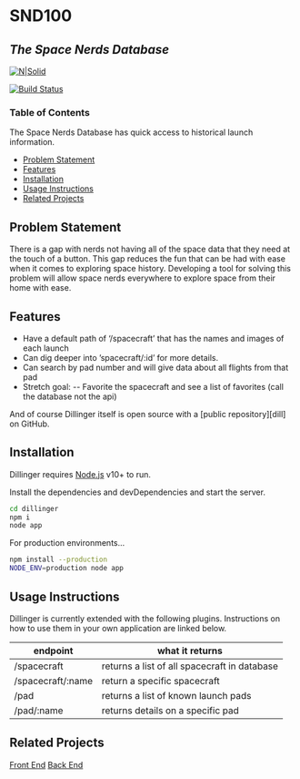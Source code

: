 # SND100 
## _The Space Nerds Database_

[![N|Solid](https://cldup.com/dTxpPi9lDf.thumb.png)](https://nodesource.com/products/nsolid)

[![Build Status](https://travis-ci.org/joemccann/dillinger.svg?branch=master)](https://travis-ci.org/joemccann/dillinger)

### Table of Contents


The Space Nerds Database has quick access to historical launch information.

- [Problem Statement](#Problem-Statement)
- [Features](#Features)
- [Installation](#Installation)
- [Usage Instructions](#Usage-Insructions)
- [Related Projects](#Related-Projects)

## Problem Statement
There is a gap with nerds not having all of the space data that they need at the touch of a button. This gap reduces the fun that can be had with ease when it comes to exploring space history. Developing a tool for solving this problem will allow space nerds everywhere to explore space from their home with ease.



## Features

- Have a default path of ‘/spacecraft’ that has the names and images of each launch
- Can dig deeper into ’spacecraft/:id’ for more details.
- Can search by pad number and will give data about all flights from that pad
- Stretch goal:
-- Favorite the spacecraft and see a list of favorites (call the database not the api)





And of course Dillinger itself is open source with a [public repository][dill]
 on GitHub.

## Installation

Dillinger requires [Node.js](https://nodejs.org/) v10+ to run.

Install the dependencies and devDependencies and start the server.

```sh
cd dillinger
npm i
node app
```

For production environments...

```sh
npm install --production
NODE_ENV=production node app
```

## Usage Instructions

Dillinger is currently extended with the following plugins.
Instructions on how to use them in your own application are linked below.

| endpoint | what it returns |
| ------ | ------ |
| /spacecraft | returns a list of all spacecraft in database |
| /spacecraft/:name | return a specific spacecraft|
| /pad | returns a list of known launch pads |
| /pad/:name | returns details on a specific pad |


## Related Projects

[Front End]
[Back End]



[//]: # 

   [Front End]: <a href=https://github.com/aerowolf82/LogosFrontEnd>
   [Back End]: <a href=https://github.com/aerowolf82/LogosBackEnd>


   [PlDb]: <https://github.com/joemccann/dillinger/tree/master/plugins/dropbox/README.md>
   [PlGh]: <https://github.com/joemccann/dillinger/tree/master/plugins/github/README.md>
   [PlGd]: <https://github.com/joemccann/dillinger/tree/master/plugins/googledrive/README.md>
   [PlOd]: <https://github.com/joemccann/dillinger/tree/master/plugins/onedrive/README.md>
   [PlMe]: <https://github.com/joemccann/dillinger/tree/master/plugins/medium/README.md>
   [PlGa]: <https://github.com/RahulHP/dillinger/blob/master/plugins/googleanalytics/README.md>
